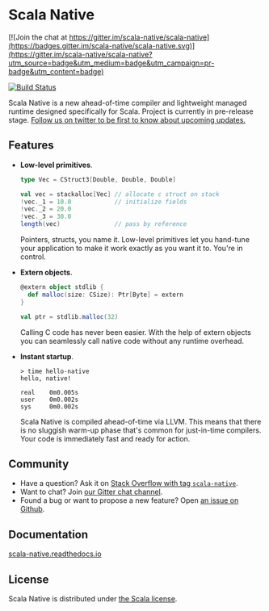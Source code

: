 # Scala Native

[![Join the chat at https://gitter.im/scala-native/scala-native](https://badges.gitter.im/scala-native/scala-native.svg)](https://gitter.im/scala-native/scala-native?utm_source=badge&utm_medium=badge&utm_campaign=pr-badge&utm_content=badge)

[![Build Status](https://travis-ci.org/scala-native/scala-native.png?branch=master)](https://travis-ci.org/scala-native/scala-native)

Scala Native is a new ahead-of-time compiler and lightweight managed runtime
designed specifically for Scala. Project is currently in pre-release stage.
[Follow us on twitter to be first to know about upcoming
updates.](http://twitter.com/scala_native)

## Features

* **Low-level primitives**.

  ```scala
  type Vec = CStruct3[Double, Double, Double]

  val vec = stackalloc[Vec] // allocate c struct on stack
  !vec._1 = 10.0            // initialize fields
  !vec._2 = 20.0
  !vec._3 = 30.0
  length(vec)               // pass by reference
  ```

  Pointers, structs, you name it. Low-level primitives
  let you hand-tune your application to make it work
  exactly as you want it to. You're in control.

* **Extern objects**.

  ```scala
  @extern object stdlib {
    def malloc(size: CSize): Ptr[Byte] = extern
  }

  val ptr = stdlib.malloc(32)
  ```

  Calling C code has never been easier.
  With the help of extern objects you can
  seamlessly call native code without any
  runtime overhead.

* **Instant startup**.

  ```
  > time hello-native
  hello, native!

  real    0m0.005s
  user    0m0.002s
  sys     0m0.002s
  ```

  Scala Native is compiled ahead-of-time via LLVM.
  This means that there is no sluggish warm-up
  phase that's common for just-in-time compilers.
  Your code is immediately fast and ready for action.

## Community

* Have a question?
  Ask it on [Stack Overflow with tag `scala-native`](http://stackoverflow.com/questions/tagged/scala-native).
* Want to chat?
  Join [our Gitter chat channel](https://gitter.im/scala-native/scala-native).
* Found a bug or want to propose a new feature?
  Open [an issue on Github](https://github.com/scala-native/scala-native/issues).

## Documentation

[scala-native.readthedocs.io](http://scala-native.readthedocs.io/en/latest/)

## License

Scala Native is distributed under [the Scala license](
https://github.com/scala-native/scala-native/blob/master/LICENSE).
 
 
